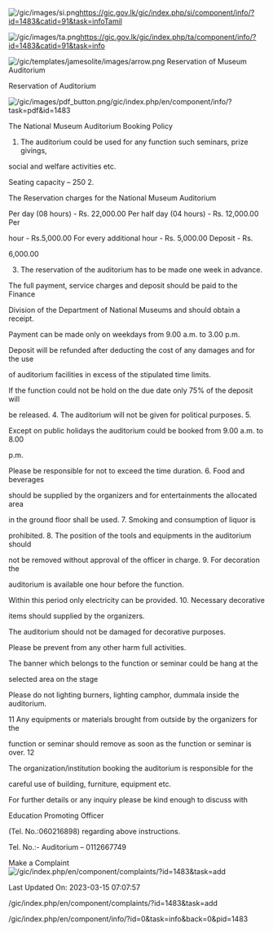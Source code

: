 <!-- Source: https://gic.gov.lk/gic/index.php/en/component/info/?id=1483&catid=91&task=info -->

![/gic/images/si.png](/gic/images/si.png)https://gic.gov.lk/gic/index.php/si/component/info/?id=1483&catid=91&task=infoTamil

![/gic/images/ta.png](/gic/images/ta.png)https://gic.gov.lk/gic/index.php/ta/component/info/?id=1483&catid=91&task=info

![/gic/templates/jamesolite/images/arrow.png](/gic/templates/jamesolite/images/arrow.png) Reservation of Museum Auditorium

Reservation of Auditorium

![/gic/images/pdf_button.png](/gic/images/pdf_button.png)/gic/index.php/en/component/info/?task=pdf&id=1483

The National Museum Auditorium Booking Policy

1. The auditorium could be used for any function such seminars, prize givings,

social and welfare activities etc.

Seating capacity – 250 2.

The Reservation charges for the National Museum Auditorium

Per day (08 hours) - Rs. 22,000.00 Per half day (04 hours) - Rs. 12,000.00 Per

hour - Rs.5,000.00 For every additional hour - Rs. 5,000.00 Deposit - Rs.

6,000.00

3. The reservation of the auditorium has to be made one week in advance.

The full payment, service charges and deposit should be paid to the Finance

Division of the Department of National Museums and should obtain a receipt.

Payment can be made only on weekdays from 9.00 a.m. to 3.00 p.m.

Deposit will be refunded after deducting the cost of any damages and for the use

of auditorium facilities in excess of the stipulated time limits.

If the function could not be hold on the due date only 75% of the deposit will

be released. 4. The auditorium will not be given for political purposes. 5.

Except on public holidays the auditorium could be booked from 9.00 a.m. to 8.00

p.m.

Please be responsible for not to exceed the time duration. 6. Food and beverages

should be supplied by the organizers and for entertainments the allocated area

in the ground floor shall be used. 7. Smoking and consumption of liquor is

prohibited. 8. The position of the tools and equipments in the auditorium should

not be removed without approval of the officer in charge. 9. For decoration the

auditorium is available one hour before the function.

Within this period only electricity can be provided. 10. Necessary decorative

items should supplied by the organizers.

The auditorium should not be damaged for decorative purposes.

Please be prevent from any other harm full activities.

The banner which belongs to the function or seminar could be hang at the

selected area on the stage

Please do not lighting burners, lighting camphor, dummala inside the auditorium.

11 Any equipments or materials brought from outside by the organizers for the

function or seminar should remove as soon as the function or seminar is over. 12

The organization/institution booking the auditorium is responsible for the

careful use of building, furniture, equipment etc.

For further details or any inquiry please be kind enough to discuss with

Education Promoting Officer

(Tel. No.:060216898) regarding above instructions.

Tel. No.:- Auditorium – 0112667749

Make a Complaint ![/gic/index.php/en/component/complaints/?id=1483&task=add](/gic/index.php/en/component/complaints/?id=1483&task=add)

Last Updated On: 2023-03-15 07:07:57

/gic/index.php/en/component/complaints/?id=1483&task=add

/gic/index.php/en/component/info/?id=0&task=info&back=0&pid=1483